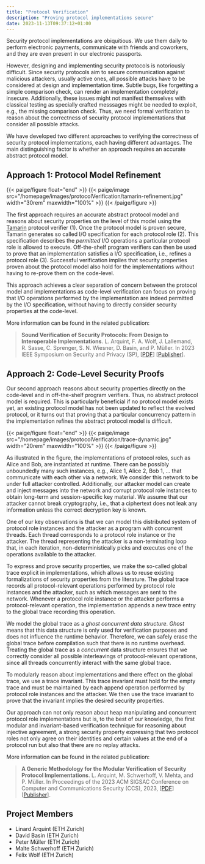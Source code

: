 ```yaml
---
title: "Protocol Verification"
description: "Proving protocol implementations secure"
date: 2023-11-13T09:37:12+01:00
---
```


Security protocol implementations are obiquitious.
We use them daily to perform electronic payments, communicate with friends and coworkers, and they are even present in our electronic passports.

However, designing and implementing security protocols is notoriously difficult.
Since security protocols aim to secure communication against malicious attackers, usually active ones, all possible attacks have to be considered at design and implementation time.
Subtle bugs, like forgetting a simple comparison check, can render an implementation completely insecure.
Additionally, these issues might not manifest themselves with classical testing as specially crafted messsages might be needed to exploit, e.g., the missing comparison check.
Thus, we need formal verification to reason about the correctness of security protocol implementations that consider all possible attacks.

We have developed two different approaches to verifying the correctness of security protocol implementations, each having different advantages.
The main distinguishing factor is whether an approach requires an accurate abstract protocol model.


## Approach 1: Protocol Model Refinement

{{< paige/figure float="end" >}}
{{< paige/image src="/homepage/images/protocolVerification/tamarin-refinement.jpg" width="30rem" maxwidth="100%" >}}
{{< /paige/figure >}}

The first approach requires an accurate abstract protocol model and reasons about security properties on the level of this model using the [Tamarin](https://tamarin-prover.com) protocol verifier (1).
Once the protocol model is proven secure, Tamarin generates so called I/O specification for each protocol role (2).
This specification describes the *permitted* I/O operations a particular protocol role is allowed to execute.
Off-the-shelf program verifiers can then be used to prove that an implementation satisfies a I/O specification, i.e., refines a protocol role (3).
Successful verification implies that security properties proven about the protocol model also hold for the implementations without having to re-prove them on the code-level.

This approach achieves a clear separation of concern between the protocol model and implementations as code-level verification can focus on proving that I/O operations performed by the implementation are indeed permitted by the I/O specification, without having to directly consider security properties at the code-level.

More information can be found in the related publication:
> **Sound Verification of Security Protocols: From Design to Interoperable Implementations**. L. Arquint, F. A. Wolf, J. Lallemand, R. Sasse, C. Sprenger, S. N. Wiesner, D. Basin, and P. Müller. In 2023 IEEE Symposium on Security and Privacy (SP), [[PDF](https://pm.inf.ethz.ch/publications/ArquintWolfLallemandSasseSprengerWiesnerBasinMueller23.pdf)] [[Publisher](https://doi.org/10.1109/SP46215.2023.10179325)].


## Approach 2: Code-Level Security Proofs

Our second approach reasons about security properties directly on the code-level and in off-the-shelf program verifiers.
Thus, no abstract protocol model is required.
This is particularly beneficial if no protocol model exists yet, an existing protocol model has not been updated to reflect the evolved protocol, or it turns out that proving that a particular concurrency pattern in the implementation refines the abstract protocol model is difficult.

{{< paige/figure float="end" >}}
{{< paige/image src="/homepage/images/protocolVerification/trace-dynamic.jpg" width="20rem" maxwidth="100%" >}}
{{< /paige/figure >}}

As illustrated in the figure, the implementations of protocol roles, such as Alice and Bob, are instantiated at runtime.
There can be possibly unboundedly many such instances, e.g., Alice 1, Alice 2, Bob 1, ... that communicate with each other via a network.
We consider this network to be under full attacker controlled.
Additionally, our attacker model can create and inject messages into the network and corrupt protocol role instances to obtain long-term and session-specific key material.
We assume that our attacker cannot break cryptography, i.e., that a ciphertext does not leak any information unless the correct decryption key is known.

One of our key observations is that we can model this distributed system of protocol role instances and the attacker as a program with concurrent threads.
Each thread corresponds to a protocol role instance or the attacker.
The thread representing the attacker is a non-terminating loop that, in each iteration, non-deterministically picks and executes one of the operations available to the attacker.

To express and prove security properties, we make the so-called global trace explicit in implementations, which allows us to reuse existing formalizations of security properties from the literature.
The global trace records all protocol-relevant operations performed by protocol role instances and the attacker, such as which messages are sent to the network.
Whenever a protocol role instance or the attacker performs a protocol-relevant operation, the implementation appends a new trace entry to the global trace recording this operation.

We model the global trace as a *ghost concurrent data structure*.
*Ghost* means that this data structure is only used for verification purposes and does not influence the runtime behavior.
Therefore, we can safely erase the global trace before compilation such that there is no runtime overhead.
Treating the global trace as a *concurrent* data structure ensures that we correctly consider all possible interleavings of protocol-relevant operations, since all threads concurrently interact with the same global trace.

To modularly reason about implementations and there effect on the global trace, we use a trace invariant.
This trace invariant must hold for the empty trace and must be maintained by each append operation performed by protocol role instances and the attacker.
We then use the trace invariant to prove that the invariant implies the desired security properties.

Our approach can not only reason about heap manipulating and concurrent protocol role implementations but is, to the best of our knowledge, the first modular and invariant-based verification technique for reasoning about injective agreement, a strong security property expressing that two protocol roles not only agree on their identities and certain values at the end of a protocol run but also that there are no replay attacks.

More information can be found in the related publication:
> **A Generic Methodology for the Modular Verification of Security Protocol Implementations**. L. Arquint, M. Schwerhoff, V. Mehta, and P. Müller. In Proceedings of the 2023 ACM SIGSAC Conference on Computer and Communications Security (CCS), 2023, [[PDF](https://pm.inf.ethz.ch/publications/ArquintSchwerhoffMehtaMueller23.pdf)] [[Publisher](https://doi.org/10.1145/3576915.3623105)].

## Project Members

- Linard Arquint (ETH Zurich)
- David Basin (ETH Zurich)
- Peter Müller (ETH Zurich)
- Malte Schwerhoff (ETH Zurich)
- Felix Wolf (ETH Zurich)
